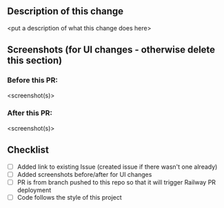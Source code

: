 ## Description of this change
\<put a description of what this change does here>
## Screenshots (for UI changes - otherwise delete this section)
### Before this PR:
\<screenshot(s)>
### After this PR:
\<screenshot(s)>
## Checklist
- [ ] Added link to existing Issue (created issue if there wasn't one already)
- [ ] Added screenshots before/after for UI changes
- [ ] PR is from branch pushed to this repo so that it will trigger Railway PR deployment
- [ ] Code follows the style of this project
